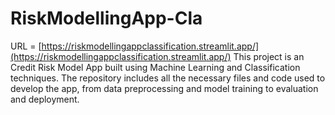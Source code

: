# RiskModellingApp-Cla

URL = [https://riskmodellingappclassification.streamlit.app/](https://riskmodellingappclassification.streamlit.app/) This project is an Credit Risk Model App built using Machine Learning and Classification techniques. The repository includes all the necessary files and code used to develop the app, from data preprocessing and model training to evaluation and deployment.
